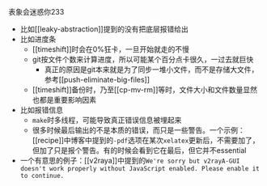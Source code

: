 表象会迷惑你233
- 比如[[leaky-abstraction]]提到的没有把底层报错给出
- 比如进度条
  - [[timeshift]]时会在0%狂卡，一旦开始就走的不慢
  - git按文件个数来计算进度，所以可能某个百分点卡很久，一过去就巨快
    - 真正的原因是git本来就是为了同步一堆小文件，而不是存储大文件，参考[[push-eliminate-big-files]]
  - [[timeshift]]备份时，乃至[[cp-mv-rm]]等时，文件大小和文件数量显然也都是重要影响因素
- 比如报错信息
  - `make`时多线程，可能导致真正错误信息被埋起来
  - 很多时候最后输出的不是本质的错误，而只是一些警告。一个示例：[[recipe]]中博客中提到的`-pdf`选项在某次`xelatex`更新后，不需要加了，但加了只是报个警告。有的时候会看到它在最后，但它并不essential
- 一个有意思的例子：[[v2raya]]中提到的`We're sorry but v2rayA-GUI doesn't work properly without JavaScript enabled. Please enable it to continue.`